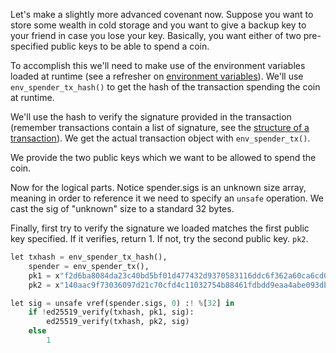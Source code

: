 Let's make a slightly more advanced covenant now. Suppose you want to store
some wealth in cold storage and you want to give a backup key to your friend in
case you lose your key. Basically, you want either of two pre-specified public
keys to be able to spend a coin.

To accomplish this we'll need to make use of the environment variables loaded
at runtime (see a refresher on [environment variables]()). We'll use
`env_spender_tx_hash()` to get the hash of the transaction spending the coin at
runtime.

We'll use the hash to verify the signature provided in the transaction
(remember transactions contain a list of signature, see the [structure of
a transaction]()). We get the actual transaction object with
`env_spender_tx()`.

We provide the two public keys which we want to be allowed to spend the coin.

Now for the logical parts. Notice spender.sigs is an unknown size array,
meaning in order to reference it we need to specify an `unsafe` operation. We
cast the sig of "unknown" size to a standard 32 bytes.

Finally, first try to verify the signature we loaded matches the first public
key specified. If it verifies, return 1. If not, try the second public key.
`pk2`.

```python
let txhash = env_spender_tx_hash(),
    spender = env_spender_tx(),
    pk1 = x"f2d6ba8084da23c40bd5bf01d477432d9370583116ddc6f362a60ca6cd0741e0",
    pk2 = x"140aac9f73036097d21c70cfd4c11032754b88461fdbdd9eaa4abe093dbde31b" in

let sig = unsafe vref(spender.sigs, 0) :! %[32] in
    if !ed25519_verify(txhash, pk1, sig):
        ed25519_verify(txhash, pk2, sig)
    else
        1
```
